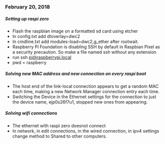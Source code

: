 ### February 20, 2018

##### Setting up raspi zero

  * Flash the raspbian image on a formatted sd card using etcher
  * In config.txt add dtoverlay=dwc2
  * In cmdline.txt add modules-load=dwc2,g_ether after rootwait.
  * Raspberry Pi Foundation is disabling SSH by default in Raspbian Pixel as a security precaution. So make a file named ssh without any extension
  * run ssh pi@raspberrypi.local 
  * pwd = raspberry

##### Solving new MAC address and new connection on every raspi boot

  * The host end of the link-local connection appears to get a random MAC each time, making a new Network Manager connection entry each time. 
  * Switching the Device in the Ethernet settings for the connection to just the device name, ejp0s26f7u1, stopped new ones from appearing.
  
##### Solving wifi connections

  * The ethernet with raspi zero doesnot connect
* In network, in edit connections, in the wired connection, in ipv4 settings change method to Shared to other computers.
